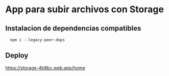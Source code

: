 # App para subir archivos con Storage

## Instalacion de dependencias compatibles
```
  npm i --legacy-peer-deps
```
## Deploy

https://storage-4b8bc.web.app/home

